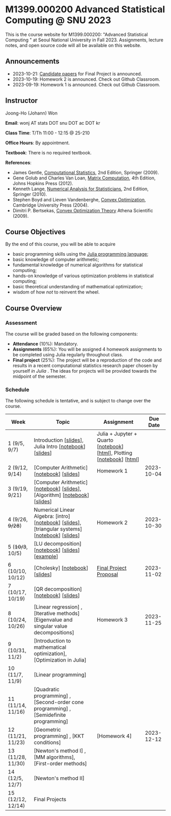 # M1399.000200 Advanced Statistical Computing @ SNU 2023

This is the course website for M1399.000200: "Advanced Statistical Computing " at Seoul National University in Fall 2023. Assignments, lecture notes, and open source code will all be available on this website.

## Announcements

* 2023-10-21: [Candidate papers](./project/project.md) for Final Project is announced.
* 2023-10-19: Homework 2 is announced. Check out Github Classroom.
* 2023-09-19: Homework 1 is announced. Check out Github Classroom.

## Instructor 

Joong-Ho (Johann) Won

**Email**: wonj AT stats DOT snu DOT ac DOT kr

**Class Time**: T/Th 11:00 - 12:15 @ 25-210

**Office Hours**: By appointment.

**Textbook**: There is no required textbook.

**References**: 

- James Gentle, [Computational Statistics](https://link.springer.com/book/10.1007%2F978-0-387-98144-4), 2nd Edition, Springer (2009).
- Gene Golub and Charles Van Loan, [Matrix Computation](https://www.amazon.com/Computations-Hopkins-Studies-Mathematical-Sciences/dp/1421407949/ref=sr_1_1?keywords=matrix+computation+golub&qid=1567157884&s=gateway&sr=8-1), 4th Edition, Johns Hopkins Press (2012).
- Kenneth Lange, [Numerical Analysis for Statisticians](https://link.springer.com/book/10.1007%2F978-1-4419-5945-4), 2nd Edition, Springer (2010).
- Stephen Boyd and Lieven Vandenberghe, [Convex Optimization](https://web.stanford.edu/~boyd/cvxbook/), Cambridge University Press (2004).
- Dimitri P. Bertsekas, [Convex Optimization Theory](http://www.athenasc.com/convexduality.html) Athena Scientific (2009).
	

## Course Objectives

By the end of this course, you will be able to acquire

- basic programming skills using the [Julia programming language](https://julialang.org);
- basic knowledge of computer arithmetic;
- fundamental knowledge of numerical algorithms for statistical computing;
- hands-on knowledge of various optimization problems in statistical computing;
- basic theoretical understanding of mathematical optimization;
- wisdom of how *not* to reinvent the wheel.

## Course Overview

### Assessment

The course will be graded based on the following components:

- **Attendance** (10%): Mandatory.
- **Assignments** (65%): You will be assigned 4 homework assignments to be completed using Julia regularly throughout class. 
- **Final project** (25%): The project will be a reproduction of the code and results in a recent computational statistics research paper chosen by yourself *in Julia* . The ideas for projects will be provided towards the midpoint of the semester.

### Schedule

The following schedule is tentative, and is subject to change over the course.

| Week | Topic | Assignment | Due Date |
| --- | --- | --- | --- | 
| 1 (9/5, 9/7)      | Introduction [[slides](./lectures/01-intro/intro.html)], Julia Intro <!--(https://mybinder.org/v2/gh/won-j/M1399_000200-2023fall/master?filepath=lectures/02-juliaintro/juliaintro1.ipynb)--> [[notebook](./lectures/02-juliaintro/julia101.ipynb)] [[slides](./lectures/02-juliaintro/julia101.html)] | Julia + Jupyter + Quarto <!--(https://mybinder.org/v2/gh/won-j/M1399_000200-2023fall/master?filepath=lectures/02-juliaintro/jupyter.ipynb)--> [[notebook](./lectures/02-juliaintro/jupyter.ipynb)] [[html](./lectures/02-juliaintro/jupyter.html)], Plotting <!--[binder](https://mybinder.org/v2/gh/won-j/M1399_000200-2023fall/master?filepath=lectures/02-juliaintro/juliaplots.ipynb)--> [[notebook](./lectures/02-juliaintro/juliaplots.ipynb)] [[html](./lectures/02-juliaintro/juliaplots.html)]  |  | 
| 2 (9/12, 9/14)    | [Computer Arithmetic]<!--(https://mybinder.org/v2/gh/won-j/M1399_000200-2023fall/master?filepath=lectures/03-arith/arith.ipynb)--> [[notebook](./lectures/03-arith/arith.ipynb)] [[slides](./lectures/03-arith/arith.html)] | Homework 1 | 2023-10-04 |
| 3 (9/19, 9/21)    | [Computer Arithmetic]<!--(https://mybinder.org/v2/gh/won-j/M1399_000200-2023fall/master?filepath=lectures/03-arith/arith.ipynb)--> [[notebook](./lectures/03-arith/arith.ipynb)] [[slides](./lectures/03-arith/arith.html)], [Algorithm]<!--(https://mybinder.org/v2/gh/won-j/M1399_000200-2023fall/master?filepath=lectures/04-algo/algo.ipynb)--> [[notebook](./lectures/04-algo/algo.ipynb)]  [[slides](./lectures/04-algo/algo.html)] |  |  |
| 4 (9/26, ~~9/28~~)    | Numerical Linear Algebra: [intro]<!--(https://mybinder.org/v2/gh/won-j/M1399_000200-2023fall/master?filepath=lectures/05-numalgintro/numalgintro.ipynb)--> [[notebook](./lectures/05-numalgintro/numalgintro.ipynb)] [[slides](./lectures/05-numalgintro/numalgintro.html)], [triangular systems]<!--(https://mybinder.org/v2/gh/won-j/M1399_000200-2023fall/master?filepath=lectures/06-trisys/trisys.ipynb)--> [[notebook](./lectures/06-trisys/trisys.ipynb)]  [[slides](./lectures/06-trisys/trisys.html)] | Homework 2 | 2023-10-30  |
| 5 (~~10/3~~, 10/5)    | [LU decomposition]<!--(https://mybinder.org/v2/gh/won-j/M1399_000200-2023fall/master?filepath=lectures/07-gelu/gelu.ipynb)--> [[notebook](./lectures/07-gelu/gelu.ipynb)] [[slides](./lectures/07-gelu/gelu.html)] [[example](./lectures/07-gelu/gelu.pdf)]  |  |  |
| 6 (10/10, 10/12)  | [Cholesky]<!--(https://mybinder.org/v2/gh/won-j/M1399_000200-2023fall/master?filepath=lectures/08-chol/chol.ipynb)--> [[notebook](./lectures/08-chol/chol.ipynb)] [[slides](./lectures/08-chol/chol.html)] | [Final Project Proposal](./project/project.md)  | 2023-11-02  |
| 7 (10/17, 10/19)  | [QR decomposition]<!--(https://mybinder.org/v2/gh/won-j/M1399_000200-2023fall/master?filepath=lectures/09-qr/qr.ipynb)--> [[notebook](./lectures/09-qr/qr.ipynb)] [[slides](./lectures/09-qr/qr.html)]  |  |  |
| 8 (10/24, 10/26)  | [Linear regression]<!--(https://mybinder.org/v2/gh/won-j/M1399_000200-2023fall/master?filepath=lectures/10-linreg/linreg.ipynb)--> <!--[[notebook](./lectures/10-linreg/linreg.ipynb)]-->, [Iterative methods]<!--(https://mybinder.org/v2/gh/won-j/M1399_000200-2023fall/master?filepath=lectures/11-iterative/iterative.ipynb)--> <!--[[notebook](./lectures/11-iterative/iterative.ipynb)]--> [Eigenvalue and singular value decompositions]<!--(https://mybinder.org/v2/gh/won-j/M1399_000200-2023fall/master?filepath=lectures/13-eigsvd/eigsvd.ipynb)--> <!--[[notebook](./lectures/13-eigsvd/eigsvd.ipynb)]--> | Homework 3 | 2023-11-25 |
| 9 (10/31, 11/2)   | [Introduction to mathematical optimization]<!--(./lectures/14-optmintro/optmintro.html)-->, [Optimization in Julia]<!--(https://mybinder.org/v2/gh/won-j/M1399_000200-2023fall/master?filepath=lectures/15-juliaopt/juliaopt.ipynb)--> <!--[[notebook](./lectures/15-juliaopt/juliaopt.ipynb)--> |  |  |
| 10 (11/7, 11/9) | [Linear programming]<!--(https://mybinder.org/v2/gh/won-j/M1399_000200-2023fall/master?filepath=lectures/16-lp/lp.ipynb)--> <!--[[notebook](./lectures/16-lp/lp.ipynb)--> |  |  |
| 11 (11/14, 11/16) | [Quadratic programming]<!--(https://mybinder.org/v2/gh/won-j/M1399_000200-2023fall/master?filepath=lectures/17-qp/qp.ipynb)--> <!--[[notebook](./lectures/17-qp/qp.ipynb)-->, [Second-order cone programming]<!--(https://mybinder.org/v2/gh/won-j/M1399_000200-2023fall/master?filepath=lectures/18-socp/socp.ipynb)--> <!--[[notebook](./lectures/18-socp/socp.ipynb)]-->, [Semidefinite programming]<!--(https://mybinder.org/v2/gh/won-j/M1399_000200-2023fall/master?filepath=lectures/19-sdp/sdp.ipynb)--> <!--[[notebook](./lectures/19-sdp/sdp.ipynb)]--> |  |  |
| 12 (11/21, 11/23) | [Geometric programming]<!--(https://mybinder.org/v2/gh/won-j/M1399_000200-2023fall/master?filepath=lectures/20-gp/gp.ipynb)--> <!--[[notebook](./lectures/20-gp/gp.ipynb)-->, [KKT conditions]<!--(./lectures/21-kkt/kkt.html)--> | [Homework 4]<!--(./hw/hw4/hw04.html)--> <!--[[notebook](./hw/hw4/hw04.ipynb)]--> <!--[[corrupted image]](./hw/hw4/barbara128noisy.png)--> | 2023-12-12 |
| 13 (11/28, 11/30)   | [Newton's method I]<!--(https://mybinder.org/v2/gh/won-j/M1399_000200-2023fall/master?filepath=lectures/22-newton/newton.ipynb)--> <!--[[notebook](./lectures/22-newton/newton.ipynb)]-->, [MM algorithms]<!--(./lectures/24-mm/mm.html)-->, [First-order methods]<!--(./lectures/23-first/first.html)--> |  |  |
| 14 (12/5, 12/7)  | [Newton's method II]<!--(./lectures/22-newton/newton_constr.html)-->      |  |  |
| 15 (12/12, 12/14)  | Final Projects      |  |  |


<!--| 2 (9/6, 9/8)     | [Julia Intro II](https://mybinder.org/v2/gh/won-j/M1399_000200-2023fall/master?filepath=lectures/02-juliaintro/juliaintro2.ipynb) [[notebook](./lectures/02-juliaintro/juliaintro2.ipynb)] | [Homework 1](./hw/hw1/hw01.html) [[notebook](./hw/hw1/hw01.ipynb)] | 2023-09-26 | -->
